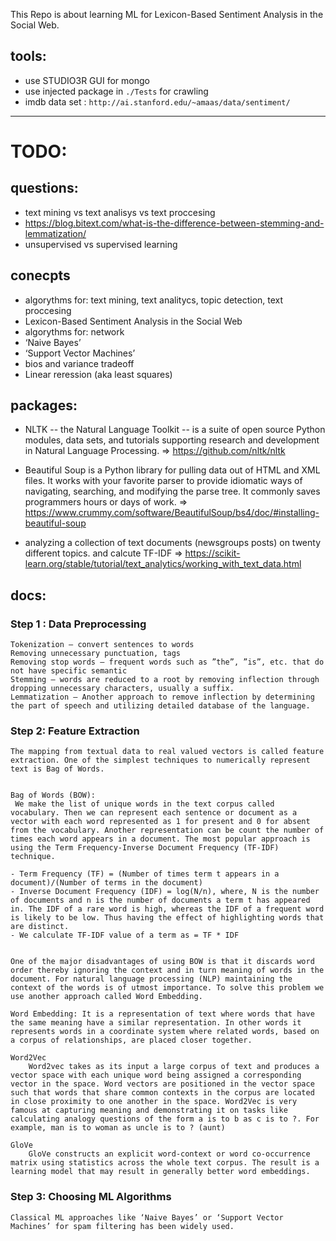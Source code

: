 This Repo is about learning ML for Lexicon-Based Sentiment Analysis in the Social Web.

## tools:
- use STUDIO3R GUI for mongo
- use injected package in `./Tests` for crawling
- imdb data set : `http://ai.stanford.edu/~amaas/data/sentiment/` 
---

# TODO:

## questions:
- text mining vs text analisys vs  text proccesing
- https://blog.bitext.com/what-is-the-difference-between-stemming-and-lemmatization/
- unsupervised vs supervised learning

## conecpts
- algorythms for: text mining, text analitycs, topic detection, text proccesing
- Lexicon-Based Sentiment Analysis in the Social Web
- algorythms for: network
- ‘Naive Bayes’
- ‘Support Vector Machines’ 
- bios and variance tradeoff
- Linear reression (aka least squares)


## packages:
- NLTK -- the Natural Language Toolkit -- is a suite of open source Python modules, data sets, and tutorials supporting research and development in Natural Language Processing. => https://github.com/nltk/nltk

- Beautiful Soup is a Python library for pulling data out of HTML and XML files. It works with your favorite parser to provide idiomatic ways of navigating, searching, and modifying the parse tree. It commonly saves programmers hours or days of work. => https://www.crummy.com/software/BeautifulSoup/bs4/doc/#installing-beautiful-soup

-  analyzing a collection of text documents (newsgroups posts) on twenty different topics. and calcute TF-IDF => https://scikit-learn.org/stable/tutorial/text_analytics/working_with_text_data.html




## docs:
### Step 1 : Data Preprocessing

    Tokenization — convert sentences to words
    Removing unnecessary punctuation, tags
    Removing stop words — frequent words such as ”the”, ”is”, etc. that do not have specific semantic
    Stemming — words are reduced to a root by removing inflection through dropping unnecessary characters, usually a suffix.
    Lemmatization — Another approach to remove inflection by determining the part of speech and utilizing detailed database of the language.

### Step 2: Feature Extraction

    The mapping from textual data to real valued vectors is called feature extraction. One of the simplest techniques to numerically represent text is Bag of Words.


    Bag of Words (BOW):
     We make the list of unique words in the text corpus called vocabulary. Then we can represent each sentence or document as a vector with each word represented as 1 for present and 0 for absent from the vocabulary. Another representation can be count the number of times each word appears in a document. The most popular approach is using the Term Frequency-Inverse Document Frequency (TF-IDF) technique.

    - Term Frequency (TF) = (Number of times term t appears in a document)/(Number of terms in the document)
    - Inverse Document Frequency (IDF) = log(N/n), where, N is the number of documents and n is the number of documents a term t has appeared in. The IDF of a rare word is high, whereas the IDF of a frequent word is likely to be low. Thus having the effect of highlighting words that are distinct.
    - We calculate TF-IDF value of a term as = TF * IDF


    One of the major disadvantages of using BOW is that it discards word order thereby ignoring the context and in turn meaning of words in the document. For natural language processing (NLP) maintaining the context of the words is of utmost importance. To solve this problem we use another approach called Word Embedding.

    Word Embedding: It is a representation of text where words that have the same meaning have a similar representation. In other words it represents words in a coordinate system where related words, based on a corpus of relationships, are placed closer together.

    Word2Vec
        Word2vec takes as its input a large corpus of text and produces a vector space with each unique word being assigned a corresponding vector in the space. Word vectors are positioned in the vector space such that words that share common contexts in the corpus are located in close proximity to one another in the space. Word2Vec is very famous at capturing meaning and demonstrating it on tasks like calculating analogy questions of the form a is to b as c is to ?. For example, man is to woman as uncle is to ? (aunt) 

    GloVe
        GloVe constructs an explicit word-context or word co-occurrence matrix using statistics across the whole text corpus. The result is a learning model that may result in generally better word embeddings.

### Step 3: Choosing ML Algorithms
    Classical ML approaches like ‘Naive Bayes’ or ‘Support Vector Machines’ for spam filtering has been widely used.